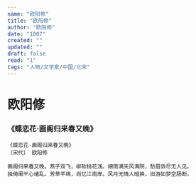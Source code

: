 ```yaml
---
name: "欧阳修"
title: "欧阳修"
author: "欧阳修"
date: "1007"
created: ""
updated: ""
draft: false
read: "1"
tags: "人物/文学家/中国/北宋"
---
```


# 欧阳修

### 《蝶恋花·画阁归来春又晚》

```
《蝶恋花·画阁归来春又晚》
〔宋代〕 欧阳修

画阁归来春又晚。燕子双飞，柳软桃花浅。细雨满天风满院，愁眉敛尽无人见。
独倚阑干心绪乱。芳草芊绵，尚忆江南岸。风月无情人暗换，旧游如梦空肠断。
```
